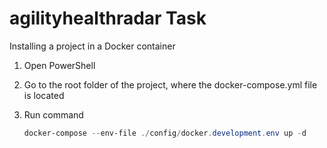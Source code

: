 # agilityhealthradar Task

Installing a project in a Docker container
1. Open PowerShell
2. Go to the root folder of the project, where the docker-compose.yml file is located
3. Run command

   ``` powershell
   docker-compose --env-file ./config/docker.development.env up -d
   ```